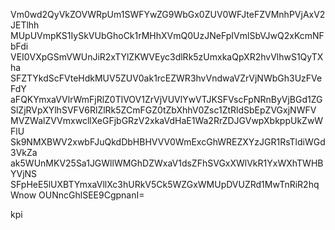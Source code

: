 Vm0wd2QyVkZOVWRpUm1SWFYwZG9WbGx0ZUV0WFJteFZVMnhPVjAxV2JETlhh
MUpUVmpKS1IySkVUbGhoCk1rMHhXVmQ0UzJNeFpIVmlSbVJwQ2xKcmNFbFdi
VEI0VXpGSmVWUnJiR2xTYlZKWVEyc3dlRk5zUmxkaQpXR2hvVlhwS1QyTXha
SFZTYkdScFVteHdkMUV5ZUV0ak1rcEZWR3hvVndwaVZrVjNWbGh3UzFVeFdY
aFQKYmxaVVlrWmFjRlZ0TlVOV1ZrVjVUVlYwVTJKSFVscFpNRnByVjBGd1ZG
SlZjRVpXYlhSVFV6RlZlRk5ZCmFGZ0tZbXhhV0Zsc1ZtRldSbEpZVGxjNWFV
MVZWalZVVmxwcllXeGFjbGRzV2xkaVdHaE1Wa2RrZDJGVwpXbkppUkZwWFlU
Sk9NMXBWV2xwbFJuQkdDbHBHVVV0WmExcGhWREZXYzJGR1RsTldiWGd3VkZa
ak5WUnMKV25Sa1JGWllWMGhDZWxaV1dsZFhSVGxXWlVkR1YxWXhTWHBYVjNS
SFpHeE5lUXBTYmxaVllXc3hURkV5Ck5WZGxWMUpDVUZRd1MwTnRiR2hqWnow
OUNncGhlSEE9CgpnanI=

kpi